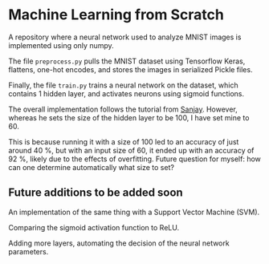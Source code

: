 # Machine Learning from Scratch

A repository where a neural network used to analyze MNIST images is implemented using only numpy.

The file `preprocess.py` pulls the MNIST dataset using Tensorflow Keras, flattens, one-hot encodes, and stores the images in serialized Pickle files. 

Finally, the file `train.py` trains a neural network on the dataset, which contains 1 hidden layer, and activates neurons using sigmoid functions.

The overall implementation follows the tutorial from [Sanjay](https://www.youtube.com/watch?v=aRqEBIC-Xcw). 
However, whereas he sets the size of the hidden layer to be 100, I have set mine to 60.

This is because running it with a size of 100 led to an accuracy of just around 40 %, but with an input size of 60, it ended up with an accuracy of 92 %, likely due to the effects of overfitting. Future question for myself: how can one determine automatically what size to set?

## Future additions to be added soon

An implementation of the same thing with a Support Vector Machine (SVM).

Comparing the sigmoid activation function to ReLU.

Adding more layers, automating the decision of the neural network parameters. 